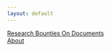 ```yaml
---
layout: default
---
```


<div class=par>
  <div><div class="pd"><a href="/research-bounties.html">Research Bounties On Documents</a></div> </div>
   <div><div class="pd"><a href="/research-bounties.html">About</a></div> </div>
</div>
